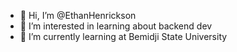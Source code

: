 - 👋 Hi, I’m @EthanHenrickson
- 👀 I’m interested in learning about backend dev
- 🌱 I’m currently learning at Bemidji State University

<!---
EthanHenrickson/EthanHenrickson is a ✨ special ✨ repository because its `README.md` (this file) appears on your GitHub profile.
You can click the Preview link to take a look at your changes.
--->
